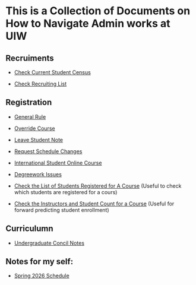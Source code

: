 # This is a Collection of Documents on How to Navigate Admin works at UIW

## Recruiments
* [Check Current Student Census](documentations/CheckStudentCensus.md)

* [Check Recruiting List](documentations/CheckRecrutingList.md)

## Registration
* [General Rule](documentations/GeneralRules.md)

* [Override Course](documentations/OverrideCourse.md)

* [Leave Student Note](documentations/LeaveStudentNote)

* [Request Schedule Changes](documentations/RequestScheduleChanges)

* [International Student Online Course](documentations/InternationalStudentOnlineCourse.md)

* [Degreework Issues](documentations/DegreeworkIssues.md)

* [Check the List of Students Registered for A Course](documentations/CourseStudentList.md) (Useful to check which students are registered for a cours)

* [Check the Instructors and Student Count for a Course](documentations/InstructorsOnArgo.md) (Useful for forward predicting student enrollment)

## Curriculumn
* [Undergraduate Concil Notes](documentations/UndergraduateConcilNotes.md)

## Notes for my self:


* [Spring 2026 Schedule](documentations/Spring2026.md)

